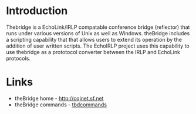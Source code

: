# Introduction #

Thebridge is a EchoLink/IRLP compatable conference bridge (reflector) that runs under various versions of Unix as well as Windows.  theBridge includes a scripting capability that that allows users to extend its operation by the addition of user written scripts.  The EchoIRLP project uses this capability to use thebridge as a prototocol converter between the IRLP and EchoLink protocols.

# Links #

  * theBridge home - http://cqinet.sf.net
  * theBridge commands - [tbdcommands](tbdcommands.md)

